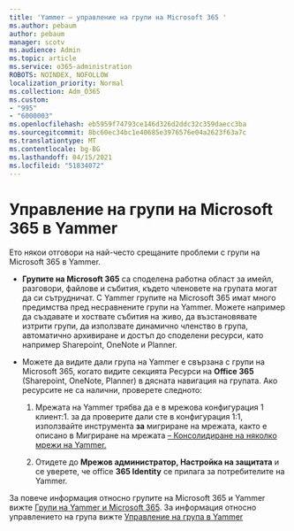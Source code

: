 ```yaml
---
title: 'Yammer – управление на групи на Microsoft 365 '
ms.author: pebaum
author: pebaum
manager: scotv
ms.audience: Admin
ms.topic: article
ms.service: o365-administration
ROBOTS: NOINDEX, NOFOLLOW
localization_priority: Normal
ms.collection: Adm_O365
ms.custom:
- "995"
- "6000003"
ms.openlocfilehash: eb5959f74793ce146d326d2ddc32c359daecc3ba
ms.sourcegitcommit: 8bc60ec34bc1e40685e3976576e04a2623f63a7c
ms.translationtype: MT
ms.contentlocale: bg-BG
ms.lasthandoff: 04/15/2021
ms.locfileid: "51834072"
---
```

# <a name="manage-microsoft-365-groups-in-yammer"></a>Управление на групи на Microsoft 365 в Yammer

Ето някои отговори на най-често срещаните проблеми с групи на Microsoft 365 в Yammer.

* **Групите на Microsoft 365** са споделена работна област за имейл, разговори, файлове и събития, където членовете на групата могат да си сътрудничат. С Yammer групите на Microsoft 365 имат много предимства пред несравнените групи на Yammer. Можете например да създавате и хоствате събития на живо, да възстановявате изтрити групи, да използвате динамично членство в група, автоматично архивиране и достъп до споделени ресурси, като например Sharepoint, OneNote и Planner.

* Можете да видите дали група на Yammer е свързана с групи на Microsoft 365, когато видите секцията Ресурси на **Office 365** (Sharepoint, OneNote, Planner) в дясната навигация на групата. Ако ресурсите не са налични, проверете следното:

  1. Мрежата на Yammer трябва да е в мрежова конфигурация 1 клиент:1. за да проверите дали сте в конфигурация 1:1, използвайте инструмента **за** мигриране на мрежата, както е описано в Мигриране на мрежата [– Консолидиране на няколко мрежи на Yammer.](https://docs.microsoft.com/yammer/configure-your-yammer-network/consolidate-multiple-yammer-networks)

  2. Отидете до **Мрежов администратор, Настройка на защитата** и се уверете, че office **365 Identity** се прилага за потребителите на Yammer.

За повече информация относно групите на Microsoft 365 и Yammer вижте [Групи на Yammer и Microsoft 365](https://docs.microsoft.com/yammer/manage-yammer-groups/yammer-and-office-365-groups). За информация относно управлението на група вижте [Управление на група в Yammer](https://support.office.com/article/Manage-a-group-in-Yammer-6e05c6d6-5548-4c88-89cd-e6757a514ef2)
